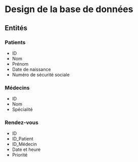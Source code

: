 # Design de la base de données

## Entités

### Patients
- ID
- Nom
- Prénom
- Date de naissance
- Numéro de sécurité sociale

### Médecins
- ID
- Nom
- Spécialité

### Rendez-vous
- ID
- ID_Patient
- ID_Médecin
- Date et heure
- Priorité

